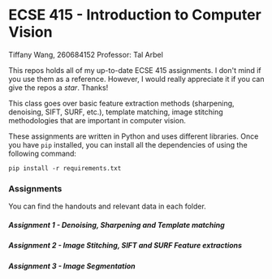 # ECSE 415 - Introduction to Computer Vision 

Tiffany Wang, 260684152 
Professor: Tal Arbel

This repos holds all of my up-to-date ECSE 415 assignments. I don't mind if you use them as a reference. However, I would really appreciate it if you can give the repos a *star*. Thanks! 

This class goes over basic feature extraction methods (sharpening, denoising, SIFT, SURF, etc.), template matching, image stitching methodologies that are important in computer vision. 

These assignments are written in Python and uses different libraries. Once you have `pip` installed, you can install all the dependencies of using the following command: 

`pip install -r requirements.txt` 


### Assignments 

You can find the handouts and relevant data in each folder. 

##### Assignment 1 - Denoising, Sharpening and Template matching 
##### Assignment 2 - Image Stitching, SIFT and SURF Feature extractions 
##### Assignment 3 - Image Segmentation 